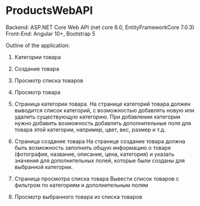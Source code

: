 # ProductsWebAPI
Backend: ASP.NET Core Web API (net core 6.0, EntityFrameworkCore 7.0.3) 
Front-End: Angular 10+, Bootstrap 5

Outline of the application:
1. Категории товара
2. Создание товара
3. Просмотр списка товаров
4. Просмотр товара

1. Страница категории товара.
На странице категорий товара должен выводится список категорий, с возможностью добавлять новую или удалить существующую категорию.
При добавлении категории нужно добавить возможность добавлять дополнительные поля для товара этой категории, например, цвет, вес, размер и т.д.

2. Страница создание товара
На странице создание товара должна быть возможность заполнить общую информацию о товаре (фотография, название, описание, цена, категория) и указать значения для дополнительных полей, которые были созданы для выбранной категории.

3. Страница просмотра списка товара
Вывести список товаров с фильтром по категориям и дополнительным полям

4. Просмотр выбранного товара из списка товаров
